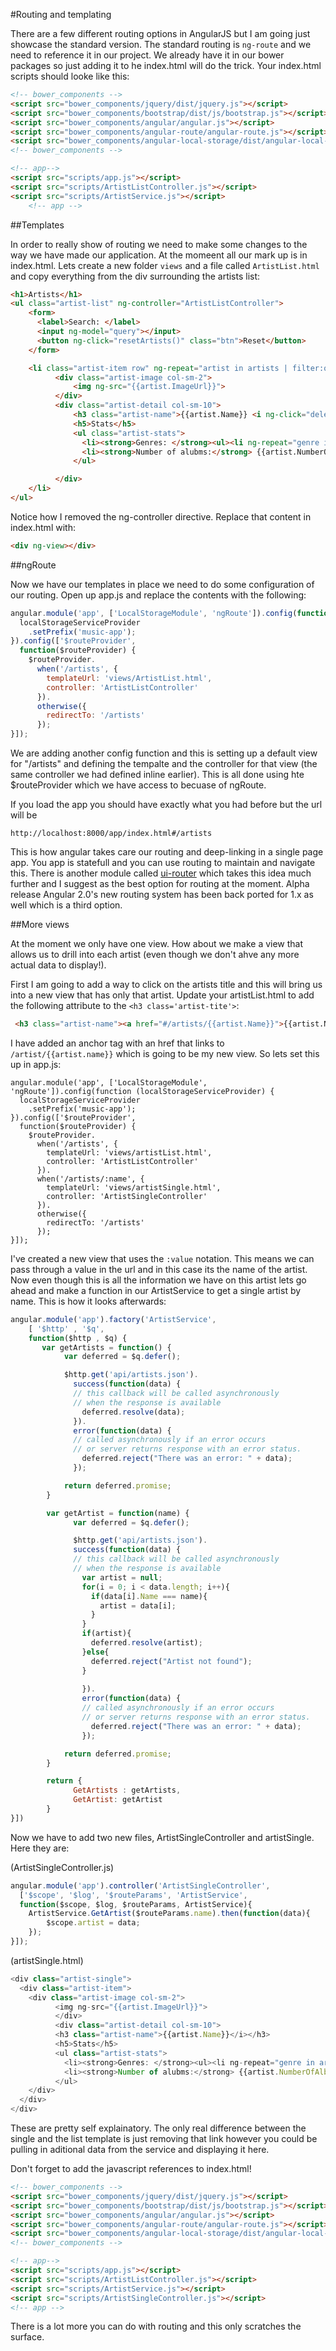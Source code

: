 #Routing and templating

There are a few different routing options in AngularJS but I am going just showcase the standard version. The standard routing is `ng-route` and we need to reference it in our project. We already have it in our bower packages so just adding it to he index.html will do the trick. Your index.html scripts should looke like this:

```html
<!-- bower_components -->
<script src="bower_components/jquery/dist/jquery.js"></script>
<script src="bower_components/bootstrap/dist/js/bootstrap.js"></script>
<script src="bower_components/angular/angular.js"></script>
<script src="bower_components/angular-route/angular-route.js"></script>
<script src="bower_components/angular-local-storage/dist/angular-local-storage.js"></script>
<!-- bower_components -->

<!-- app-->
<script src="scripts/app.js"></script>
<script src="scripts/ArtistListController.js"></script>
<script src="scripts/ArtistService.js"></script>
    <!-- app -->
```

##Templates

In order to really show of routing we need to make some changes to the way we have made our application. At the momeent all our mark up is in index.html. Lets create a new folder `views` and a file called `ArtistList.html` and copy everything from the div surrounding the artists list:

```html
<h1>Artists</h1>
<ul class="artist-list" ng-controller="ArtistListController">
    <form>
      <label>Search: </label>
      <input ng-model="query"></input>
      <button ng-click="resetArtists()" class="btn">Reset</button>
    </form>

    <li class="artist-item row" ng-repeat="artist in artists | filter:query">
          <div class="artist-image col-sm-2">
              <img ng-src="{{artist.ImageUrl}}">
          </div>
          <div class="artist-detail col-sm-10">
              <h3 class="artist-name">{{artist.Name}} <i ng-click="deleteArtist(artist)" class="fa fa-trash-o delete pull-right"></i></h3>
              <h5>Stats</h5>
              <ul class="artist-stats">
                <li><strong>Genres: </strong><ul><li ng-repeat="genre in artist.Genres">{{genre}}</li></ul></li>
                <li><strong>Number of alubms:</strong> {{artist.NumberOfAlbums}}</li>    
              </ul>

          </div>
    </li>
</ul>
```

Notice how I removed the ng-controller directive. Replace that content in index.html with:

```html
<div ng-view></div>
```

##ngRoute

Now we have our templates in place we need to do some configuration of our routing. Open up app.js and replace the contents with the following:

```javascript
angular.module('app', ['LocalStorageModule', 'ngRoute']).config(function (localStorageServiceProvider) {
  localStorageServiceProvider
    .setPrefix('music-app');
}).config(['$routeProvider',
  function($routeProvider) {
    $routeProvider.
      when('/artists', {
        templateUrl: 'views/ArtistList.html',
        controller: 'ArtistListController'
      }).
      otherwise({
        redirectTo: '/artists'
      });
}]);
```

We are adding another config function and this is setting up a default view for "/artists" and defining the tempalte and the controller for that view (the same controller we had defined inline earlier). This is all done using hte $routeProvider which we have access to becuase of ngRoute.

If you load the app you should have exactly what you had before but the url will be

```
http://localhost:8000/app/index.html#/artists
```

This is how angular takes care our routing and deep-linking in a single page app. You app is statefull and you can use routing to maintain and navigate this. There is another module called [ui-router](https://github.com/angular-ui/ui-router) which takes this idea much further and I suggest as the best option for routing at the moment. Alpha release Angular 2.0's new routing system has been back ported for 1.x as well which is a third option.

##More views

At the moment we only have one view. How about we make a view that allows us to drill into each artist (even though we don't ahve any more actual data to display!). 

First I am going to add a way to click on the artists title and this will bring us into a new view that has only that artist. Update your artistList.html to add the following attribute to the `<h3 class='artist-tite'>`:

```html
 <h3 class="artist-name"><a href="#/artists/{{artist.Name}}">{{artist.Name}}</a> <i ng-click="deleteArtist(artist)" class="fa fa-trash-o delete pull-right"></i></h3>
```

I have added an anchor tag with an href that links to `/artist/{{artist.name}}` which is going to be my new view. So lets set this up in app.js:

```
angular.module('app', ['LocalStorageModule', 'ngRoute']).config(function (localStorageServiceProvider) {
  localStorageServiceProvider
    .setPrefix('music-app');
}).config(['$routeProvider',
  function($routeProvider) {
    $routeProvider.
      when('/artists', {
        templateUrl: 'views/artistList.html',
        controller: 'ArtistListController'
      }).
      when('/artists/:name', {
        templateUrl: 'views/artistSingle.html',
        controller: 'ArtistSingleController'
      }).
      otherwise({
        redirectTo: '/artists'
      });
}]);
```

I've created a new view that uses the `:value` notation. This means we can pass through a value in the url and in this case its the name of the artist. Now even though this is all the information we have on this artist lets go ahead and make a function in our ArtistService to get a single artist by name. This is how it looks afterwards:


```javascript
angular.module('app').factory('ArtistService', 
    [ '$http' , '$q',
    function($http , $q) {
       var getArtists = function() {
            var deferred = $q.defer();

            $http.get('api/artists.json').
              success(function(data) {
              // this callback will be called asynchronously
              // when the response is available
                deferred.resolve(data);
              }).
              error(function(data) {
              // called asynchronously if an error occurs
              // or server returns response with an error status.
                deferred.reject("There was an error: " + data);
              });

            return deferred.promise;
        }

        var getArtist = function(name) {
              var deferred = $q.defer();

              $http.get('api/artists.json').
              success(function(data) {
              // this callback will be called asynchronously
              // when the response is available
                var artist = null;
                for(i = 0; i < data.length; i++){
                  if(data[i].Name === name){
                    artist = data[i];
                  }
                }
                if(artist){
                  deferred.resolve(artist);
                }else{
                  deferred.reject("Artist not found");
                }
                
                }).
                error(function(data) {
                // called asynchronously if an error occurs
                // or server returns response with an error status.
                  deferred.reject("There was an error: " + data);
                });

            return deferred.promise;
        }

        return {
              GetArtists : getArtists,
              GetArtist: getArtist
        }
}])
```

Now we have to add two new files, ArtistSingleController and artistSingle. Here they are:

(ArtistSingleController.js)
```javascript
angular.module('app').controller('ArtistSingleController', 
  ['$scope', '$log', '$routeParams', 'ArtistService',
  function($scope, $log, $routeParams, ArtistService){
    ArtistService.GetArtist($routeParams.name).then(function(data){
        $scope.artist = data; 
    });
}]);
```

(artistSingle.html)
```javascript
<div class="artist-single">
  <div class="artist-item">
    <div class="artist-image col-sm-2">
          <img ng-src="{{artist.ImageUrl}}">
          </div>
          <div class="artist-detail col-sm-10">
          <h3 class="artist-name">{{artist.Name}}</i></h3>
          <h5>Stats</h5>
          <ul class="artist-stats">
            <li><strong>Genres: </strong><ul><li ng-repeat="genre in artist.Genres">{{genre}}</li></ul></li>
            <li><strong>Number of alubms:</strong> {{artist.NumberOfAlbums}}</li>    
          </ul>
    </div>
  </div>
</div>
```

These are pretty self explainatory. The only real difference between the single and the list template is just removing that link however you could be pulling in aditional data from the service and displaying it here.

Don't forget to add the javascript references to index.html!

```html
<!-- bower_components -->
<script src="bower_components/jquery/dist/jquery.js"></script>
<script src="bower_components/bootstrap/dist/js/bootstrap.js"></script>
<script src="bower_components/angular/angular.js"></script>
<script src="bower_components/angular-route/angular-route.js"></script>
<script src="bower_components/angular-local-storage/dist/angular-local-storage.js"></script>
<!-- bower_components -->

<!-- app-->
<script src="scripts/app.js"></script>
<script src="scripts/ArtistListController.js"></script>
<script src="scripts/ArtistService.js"></script>
<script src="scripts/ArtistSingleController.js"></script>
<!-- app -->
```

There is a lot more you can do with routing and this only scratches the surface.

